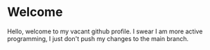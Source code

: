 # Welcome
Hello, welcome to my vacant github profile. I swear I am more active programming, I just don't push my changes to the main branch.

